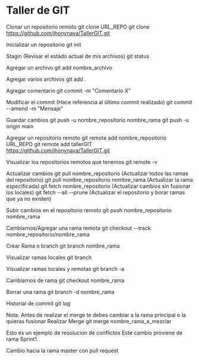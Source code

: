 # Taller de GIT

Clonar un repositorio remoto
git clone URL_REPO
git clone https://github.com/jhonynava/TallerGIT.git

Inicializar un repositorio
git init

Stagin (Revisar el estado actual de mis archivos)
git status

Agregar un archivo
git add nombre_archivo

Agregar varios archivos
git add .

Agregar comentario
git commit -m "Comentario X"

Modificar el commit (Hace referencia al último commit realizado)
git commit --amend -m "Mensaje"

Guardar cambios
git push -u nombre_repositorio nombre_rama
git push -u origin main

Agregar un repositorio remoto
git remote add nombre_repositorio URL_REPO
git remote add tallerGIT https://github.com/jhonynava/TallerGIT.git

Visualizar los repositorios remotos que tenemos
git remote -v

Actualizar cambios
git pull nombre_repositorio (Actualizar todos las ramas del repositorio)
git pull nombre_repositorio nombre_rama (Actualizar la rama especificada)
git fetch nombre_repositorio (Actualizar cambios sin fusionar los locales)
git fetch --all --prune (Actualizar el repositorio y borar ramas que ya no existen)

Subir cambios en el repositorio remoto
git push nombre_repositorio nombre_rama

Cambiarnos/Agregar una rama remota
git checkout --track nombre_repositorio/nombre_rama

Crear Rama o branch
git branch nombre_rama

Visualizar ramas locales
git branch

Visualizar ramas locales y remotas
git branch -a

Cambiarnos de rama
git checkout nombre_rama

Borrar una rama
git branch -d nombre_rama

Historial de commit
git log

Nota: Antes de realizar el merge te debes cambiar a la rama principal o la quieras fusionar
Realizar Merge
git merge nombre_rama_a_mezclar

Esto es un ejemplo de resolucion de conflictos
Este cambio proviene de rama Sprint1

Cambio hacia la rama master con pull request

